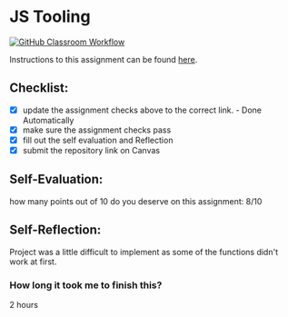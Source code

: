JS Tooling
===================================
[![GitHub Classroom Workflow](https://github.com/IT3049C-Lively-FA23/Tooling-Lab-Template/actions/workflows/classroom.yml/badge.svg)](https://github.com/IT3049C-Lively-FA23/Tooling-Lab-Template/actions/workflows/classroom.yml)

Instructions to this assignment can be found [here](https://reedws.github.io/IT3049C/coursework/labs/tooling/).

## Checklist:
- [x] update the assignment checks above to the correct link. - Done Automatically
- [x] make sure the assignment checks pass
- [x] fill out the self evaluation and Reflection
- [x] submit the repository link on Canvas

## Self-Evaluation: 
how many points out of 10 do you deserve on this assignment: 8/10

## Self-Reflection:
Project was a little difficult to implement as some of the functions didn't work at first.

### How long it took me to finish this?
2 hours